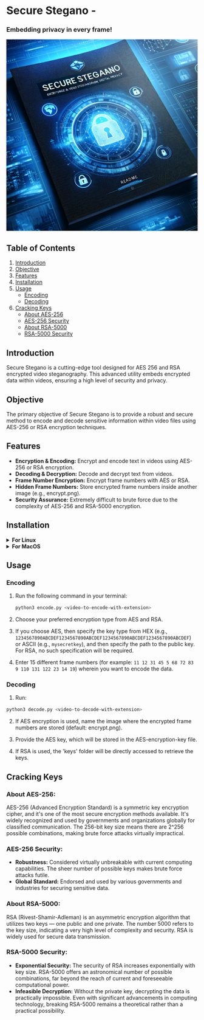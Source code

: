 
# Secure Stegano - 
### Embedding privacy in every frame!
![image](SecureStegano.png)

## Table of Contents
1. [Introduction](#introduction)
2. [Objective](#objective)
3. [Features](#features)
4. [Installation](#installation)
5. [Usage](#usage)
   - [Encoding](#encoding)
   - [Decoding](#decoding)
6. [Cracking Keys](#cracking-keys)
   - [About AES-256](#about-aes-256)
   - [AES-256 Security](#aes-256-security)
   - [About RSA-5000](#about-rsa-5000)
   - [RSA-5000 Security](#rsa-5000-security)


## Introduction
Secure Stegano is a cutting-edge tool designed for AES 256 and RSA encrypted video steganography. This advanced utility embeds encrypted data within videos, ensuring a high level of security and privacy.

## Objective
The primary objective of Secure Stegano is to provide a robust and secure method to encode and decode sensitive information within video files using AES-256 or RSA encryption techniques.

## Features
- **Encryption & Encoding:** Encrypt and encode text in videos using AES-256 or RSA encryption.
- **Decoding & Decryption:** Decode and decrypt text from videos.
- **Frame Number Encryption:** Encrypt frame numbers with AES or RSA.
- **Hidden Frame Numbers:** Store encrypted frame numbers inside another image (e.g., encrypt.png).
- **Security Assurance:** Extremely difficult to brute force due to the complexity of AES-256 and RSA-5000 encryption.

## Installation

<details>
<summary><b>For Linux</b></summary>
   
- Install FFmpeg: `sudo apt install ffmpeg -y`
- Clone the project: `git clone https://github.com/shriya-02coder/Secure-Stegano`
- Navigate to the directory and install requirements: `pip install -r requirements.txt`
- Create RSA keys: `python3 rsagen.py`
</details>

<details>
<summary><b>For MacOS</b></summary>
   
- Install FFmpeg: `brew install ffmpeg`
- Clone the project: `git clone https://github.com/shriya-02coder/Secure-Stegano`
- Navigate to the directory and install requirements: `pip install -r requirements.txt`
- Create RSA keys: `python3 rsagen.py`
</details>



## Usage
### Encoding
1. Run the following command in your terminal:
   ```sh
   python3 encode.py <video-to-encode-with-extension>
   ```

2. Choose your preferred encryption type from AES and RSA.

3. If you choose AES, then specify the key type from HEX (e.g., `1234567890ABCDEF1234567890ABCDEF1234567890ABCDEF1234567890ABCDEF`) or ASCII (e.g., `mysecretkey`), and then specify the path to the public key. For RSA, no such specification will be required.

4. Enter 15 different frame numbers (for example: `11 12 31 45 5 68 72 83 9 110 131 122 23 14 19`) wherein you want to encode the data.


### Decoding
1. Run: 
 ```sh 
 python3 decode.py <video-to-decode-with-extension>
 ```

2. If AES encryption is used, name the image where the encrypted frame numbers are stored (default: encrypt.png).

3. Provide the AES key, which will be stored in the AES-encryption-key file.

4. If RSA is used, the 'keys' folder will be directly accessed to retrieve the keys.

## Cracking Keys
### About AES-256:
AES-256 (Advanced Encryption Standard) is a symmetric key encryption cipher, and it's one of the most secure encryption methods available. It's widely recognized and used by governments and organizations globally for classified communication. The 256-bit key size means there are 2^256 possible combinations, making brute force attacks virtually impractical.

### AES-256 Security:
- **Robustness:** Considered virtually unbreakable with current computing capabilities. The sheer number of possible keys makes brute force attacks futile.
- **Global Standard:** Endorsed and used by various governments and industries for securing sensitive data.

### About RSA-5000:
RSA (Rivest-Shamir-Adleman) is an asymmetric encryption algorithm that utilizes two keys — one public and one private. The number 5000 refers to the key size, indicating a very high level of complexity and security. RSA is widely used for secure data transmission.

### RSA-5000 Security:
- **Exponential Security:** The security of RSA increases exponentially with key size. RSA-5000 offers an astronomical number of possible combinations, far beyond the reach of current and foreseeable computational power.
- **Infeasible Decryption:** Without the private key, decrypting the data is practically impossible. Even with significant advancements in computing technology, breaking RSA-5000 remains a theoretical rather than a practical possibility.


